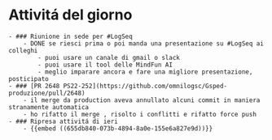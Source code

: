 # Attivitá del giorno
	- ### Riunione in sede per #LogSeq
		- DONE se riesci prima o poi manda una presentazione su #LogSeq ai colleghi
			- puoi usare un canale di gmail o slack
			- puoi usare il tool delle MindFun AI
			- meglio imparare ancora e fare una migliore presentazione, posticipato
	- ### [PR 2648 PS22-252](https://github.com/omnilogsc/Gsped-produzione/pull/2648)
		- il merge da production aveva annullato alcuni commit in maniera stranamente automatica
		- ho rifatto il merge , risolto i conflitti e rifatto force push
	- ### Ripresa attivitá di ieri
		- {{embed ((655db840-073b-4894-8a0e-155e6a827e9d))}}